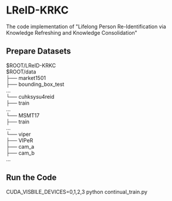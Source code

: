 # LReID-KRKC
The code implementation of "Lifelong Person Re-Identification via Knowledge Refreshing and Knowledge Consolidation"
## Prepare Datasets
$ROOT/LReID-KRKC  
$ROOT/data  
├── market1501  
        ├── bounding_box_test  
         ...  
└── cuhksysu4reid  
        ├── train  
         ...  
└── MSMT17  
        ├── train  
         ...  
└── viper  
        ├── VIPeR  
	├── cam_a  
	├── cam_b  
         ...  	
## Run the Code
CUDA_VISBILE_DEVICES=0,1,2,3 python continual_train.py
